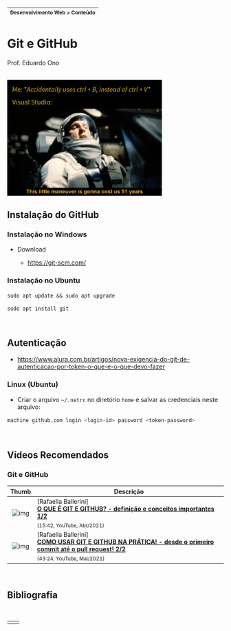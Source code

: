 | <sup>Desenvolvimento Web > Conteúdo</sup> |
| --- |

# Git e GitHub

Prof. Eduardo Ono

<br>

<img src="./img/interstellar.jpg" width="360px">

<br>

## Instalação do GitHub

### Instalação no Windows

* Download

  * https://git-scm.com/

### Instalação no Ubuntu

```
sudo apt update && sudo apt upgrade
```

```
sudo apt install git
```
<br>

## Autenticação

* https://www.alura.com.br/artigos/nova-exigencia-do-git-de-autenticacao-por-token-o-que-e-o-que-devo-fazer

### Linux (Ubuntu)

* Criar o arquivo `~/.netrc` no diretório `home` e salvar as credenciais neste arquivo:

```sh
machine github.com login <login-id> password <token-password>
```

<br>

## Vídeos Recomendados

### Git e GitHub

| Thumb | Descrição |
| :-: | --- |
| ![img](https://img.youtube.com/vi/DqTITcMq68k/default.jpg) | [Rafaella Ballerini] <br> [__O QUE É GIT E GITHUB? - definição e conceitos importantes 1/2__](https://www.youtube.com/watch?v=DqTITcMq68k) <br> <sub>(15:42, YouTube, Abr/2021)</sub>
| ![img](https://img.youtube.com/vi/UBAX-13g8OM/default.jpg) | [Rafaella Ballerini] <br> [__COMO USAR GIT E GITHUB NA PRÁTICA! - desde o primeiro commit até o pull request! 2/2__](https://www.youtube.com/watch?v=UBAX-13g8OM) <br> <sub>(43:24, YouTube, Mai/2021)</sub>

<br>

## Bibliografia

<br>

|||
| :-: | --- |
| |

<br>
